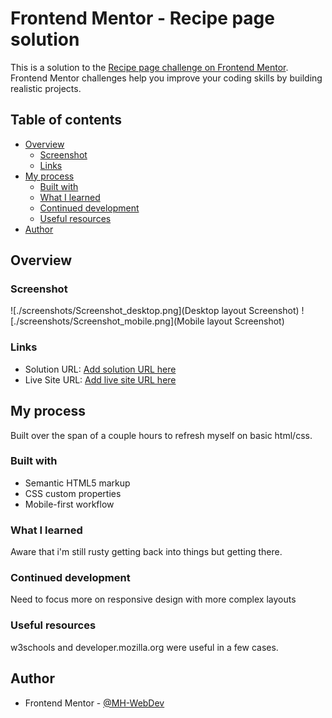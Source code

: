 # Frontend Mentor - Recipe page solution

This is a solution to the [Recipe page challenge on Frontend Mentor](https://www.frontendmentor.io/challenges/recipe-page-KiTsR8QQKm). Frontend Mentor challenges help you improve your coding skills by building realistic projects. 

## Table of contents

- [Overview](#overview)
  - [Screenshot](#screenshot)
  - [Links](#links)
- [My process](#my-process)
  - [Built with](#built-with)
  - [What I learned](#what-i-learned)
  - [Continued development](#continued-development)
  - [Useful resources](#useful-resources)
- [Author](#author)


## Overview

### Screenshot

![./screenshots/Screenshot_desktop.png](Desktop layout Screenshot)
![./screenshots/Screenshot_mobile.png](Mobile layout Screenshot)

### Links

- Solution URL: [Add solution URL here](https://your-solution-url.com)
- Live Site URL: [Add live site URL here](https://your-live-site-url.com)

## My process
 Built over the span of a couple hours to refresh myself on basic html/css. 
### Built with

- Semantic HTML5 markup
- CSS custom properties
- Mobile-first workflow

### What I learned

Aware that i'm still rusty getting back into things but getting there.

### Continued development

Need to focus more on responsive design with more complex layouts

### Useful resources

w3schools and developer.mozilla.org were useful in a few cases.

## Author

- Frontend Mentor - [@MH-WebDev](https://www.frontendmentor.io/profile/MH-WebDev)
